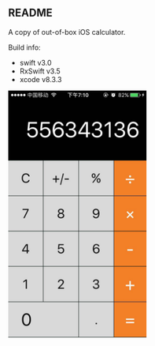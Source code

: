 ## README

A copy of out-of-box iOS calculator.

Build info:

* swift v3.0
* RxSwift v3.5
* xcode v8.3.3

<img src="./_assets/screen.jpeg" align="left" height="500" width="auto" />
